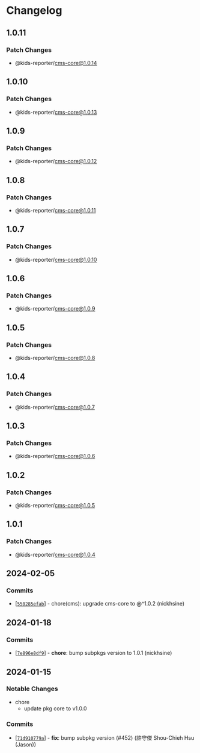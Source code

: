 # Changelog

## 1.0.11

### Patch Changes

- @kids-reporter/cms-core@1.0.14

## 1.0.10

### Patch Changes

- @kids-reporter/cms-core@1.0.13

## 1.0.9

### Patch Changes

- @kids-reporter/cms-core@1.0.12

## 1.0.8

### Patch Changes

- @kids-reporter/cms-core@1.0.11

## 1.0.7

### Patch Changes

- @kids-reporter/cms-core@1.0.10

## 1.0.6

### Patch Changes

- @kids-reporter/cms-core@1.0.9

## 1.0.5

### Patch Changes

- @kids-reporter/cms-core@1.0.8

## 1.0.4

### Patch Changes

- @kids-reporter/cms-core@1.0.7

## 1.0.3

### Patch Changes

- @kids-reporter/cms-core@1.0.6

## 1.0.2

### Patch Changes

- @kids-reporter/cms-core@1.0.5

## 1.0.1

### Patch Changes

- @kids-reporter/cms-core@1.0.4

## 2024-02-05

### Commits

- \[[`550285efab`](https://github.com/kids-reporter/kids-reporter-monorepo/commit/550285efab)] - chore(cms): upgrade cms-core to @^1.0.2 (nickhsine)

## 2024-01-18

### Commits

- \[[`7e896e8df9`](https://github.com/kids-reporter/kids-reporter-monorepo/commit/7e896e8df9)] - **chore**: bump subpkgs version to 1.0.1 (nickhsine)

## 2024-01-15

### Notable Changes

- chore
  - update pkg core to v1.0.0

### Commits

- \[[`71d910779a`](https://github.com/kids-reporter/cms/commit/71d910779a)] - **fix**: bump subpkg version (#452) (許守傑 Shou-Chieh Hsu (Jason))
